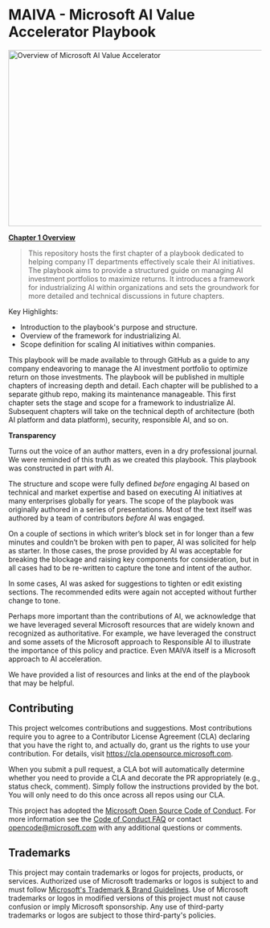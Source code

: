 # MAIVA - Microsoft AI Value Accelerator Playbook

<img src="./media/graphic 4 - 2024-01-25 .png"  style="width:6.5in;height:3.64653in"
alt="Overview of Microsoft AI Value Accelerator" />

**[Chapter 1 Overview](./MAIVA_Chapter_1.md)**

> This repository hosts the first chapter of a playbook dedicated to helping company IT departments effectively scale their AI initiatives. The playbook aims to provide a structured guide on managing AI investment
> portfolios to maximize returns. It introduces a framework for industrializing AI within organizations and sets the groundwork for more detailed and technical discussions in future chapters.

Key Highlights:

- Introduction to the playbook's purpose and structure.
- Overview of the framework for industrializing AI.
- Scope definition for scaling AI initiatives within companies.

This playbook will be made available to through GitHub as a guide to any company endeavoring to manage the AI investment portfolio to optimize return on those investments. The playbook will be published in multiple chapters of increasing depth and detail. Each chapter will be published to a separate github repo, making its maintenance manageable. This first chapter sets the stage and scope for a framework to industrialize AI. Subsequent chapters will take on the technical depth of architecture (both AI platform and data platform), security, responsible AI, and so on.

**Transparency**

Turns out the voice of an author matters, even in a dry professional journal. We were reminded of this truth as we created this playbook.
This playbook was constructed in part *with* AI.

The structure and scope were fully defined *before* engaging AI based on technical and market expertise and based on executing AI initiatives at many enterprises globally for years. The scope of the playbook was originally authored in a series of presentations. Most of the text itself was authored by a team of contributors *before* AI was engaged.

On a couple of sections in which writer’s block set in for longer than a few minutes and couldn’t be broken with pen to paper, AI was solicited for help as starter. In those cases, the prose provided by AI was acceptable for breaking the blockage and raising key components for consideration, but in all cases had to be re-written to capture the tone and intent of the author.

In some cases, AI was asked for suggestions to tighten or edit existing sections. The recommended edits were again not accepted without further change to tone.

Perhaps more important than the contributions of AI, we acknowledge that we have leveraged several Microsoft resources that are widely known and recognized as authoritative. For example, we have leveraged the construct and some assets of the Microsoft approach to Responsible AI to illustrate the importance of this policy and practice. Even MAIVA itself is a Microsoft approach to AI acceleration.

We have provided a list of resources and links at the end of the playbook that may be helpful.


## Contributing

This project welcomes contributions and suggestions.  Most contributions require you to agree to a
Contributor License Agreement (CLA) declaring that you have the right to, and actually do, grant us
the rights to use your contribution. For details, visit https://cla.opensource.microsoft.com.

When you submit a pull request, a CLA bot will automatically determine whether you need to provide
a CLA and decorate the PR appropriately (e.g., status check, comment). Simply follow the instructions
provided by the bot. You will only need to do this once across all repos using our CLA.

This project has adopted the [Microsoft Open Source Code of Conduct](https://opensource.microsoft.com/codeofconduct/).
For more information see the [Code of Conduct FAQ](https://opensource.microsoft.com/codeofconduct/faq/) or
contact [opencode@microsoft.com](mailto:opencode@microsoft.com) with any additional questions or comments.

## Trademarks

This project may contain trademarks or logos for projects, products, or services. Authorized use of Microsoft 
trademarks or logos is subject to and must follow 
[Microsoft's Trademark & Brand Guidelines](https://www.microsoft.com/en-us/legal/intellectualproperty/trademarks/usage/general).
Use of Microsoft trademarks or logos in modified versions of this project must not cause confusion or imply Microsoft sponsorship.
Any use of third-party trademarks or logos are subject to those third-party's policies.
